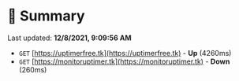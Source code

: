 # 📖 Summary
Last updated: **12/8/2021, 9:09:56 AM**

- `GET` [https://uptimerfree.tk](https://uptimerfree.tk) - **Up** (4260ms)
- `GET` [https://monitoruptimer.tk](https://monitoruptimer.tk) - **Down** (260ms)
